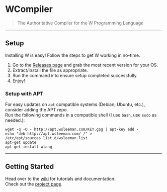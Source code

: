 # WCompiler  
>	The Authoritative Compiler for the W Programming Language  
---  
##	Setup  
Installing W is easy! Follow the steps to get W working in no-time.  
  1. Go to the [Releases page](https://github.com/wessupermare/WCompiler/releases) and grab the most recent version for your OS.  
  2. Extract/install the file as appropriate.  
  3. Run the command `W` to ensure setup completed successfully.  
  4. Enjoy!  
  
###	Setup with APT  
For easy updates on `apt` compatible systems (Debian, Ubuntu, etc.), consider adding the APT repo.  
Run the following commands in a compatible shell (I use `bash`, use `sudo` as needed.):  
```
wget -q -O - http://apt.wsleeman.com/KEY.gpg | apt-key add -
echo "deb http://apt.wsleeman.com/ /" > /etc/apt/sources.list.d/wsleeman.list
apt-get update
apt-get install wlang
```  
---  
##  Getting Started  
Head over to the [wiki](https://github.com/wessupermare/WCompiler/wiki) for tutorials and documentation.  
Check out the [project page](https://wsleeman.com/projects/w).  
